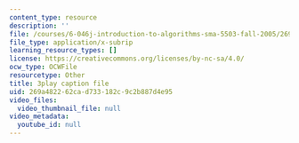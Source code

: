 ```yaml
---
content_type: resource
description: ''
file: /courses/6-046j-introduction-to-algorithms-sma-5503-fall-2005/269a482262cad733182c9c2b887d4e95_mR_RUjsJnV8.srt
file_type: application/x-subrip
learning_resource_types: []
license: https://creativecommons.org/licenses/by-nc-sa/4.0/
ocw_type: OCWFile
resourcetype: Other
title: 3play caption file
uid: 269a4822-62ca-d733-182c-9c2b887d4e95
video_files:
  video_thumbnail_file: null
video_metadata:
  youtube_id: null
---
```

